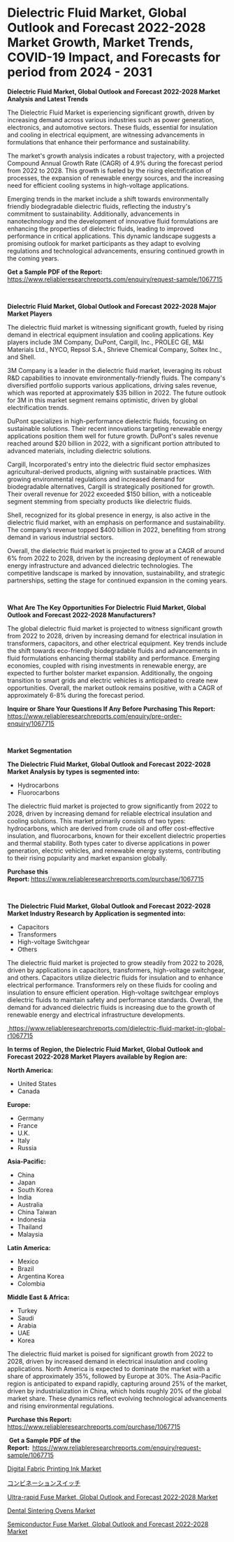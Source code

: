 <p><h1>Dielectric Fluid Market, Global Outlook and Forecast 2022-2028 Market Growth, Market Trends, COVID-19 Impact, and Forecasts for period from 2024 - 2031</h1></p><p><strong>Dielectric Fluid Market, Global Outlook and Forecast 2022-2028 Market Analysis and Latest Trends</strong></p>
<p><p>The Dielectric Fluid Market is experiencing significant growth, driven by increasing demand across various industries such as power generation, electronics, and automotive sectors. These fluids, essential for insulation and cooling in electrical equipment, are witnessing advancements in formulations that enhance their performance and sustainability. </p><p>The market's growth analysis indicates a robust trajectory, with a projected Compound Annual Growth Rate (CAGR) of 4.9% during the forecast period from 2022 to 2028. This growth is fueled by the rising electrification of processes, the expansion of renewable energy sources, and the increasing need for efficient cooling systems in high-voltage applications. </p><p>Emerging trends in the market include a shift towards environmentally friendly biodegradable dielectric fluids, reflecting the industry's commitment to sustainability. Additionally, advancements in nanotechnology and the development of innovative fluid formulations are enhancing the properties of dielectric fluids, leading to improved performance in critical applications. This dynamic landscape suggests a promising outlook for market participants as they adapt to evolving regulations and technological advancements, ensuring continued growth in the coming years.</p></p>
<p><strong>Get a Sample PDF of the Report:&nbsp;</strong> <a href="https://www.reliableresearchreports.com/enquiry/request-sample/1067715">https://www.reliableresearchreports.com/enquiry/request-sample/1067715</a></p>
<p>&nbsp;</p>
<p><strong>Dielectric Fluid Market, Global Outlook and Forecast 2022-2028 Major Market Players</strong></p>
<p><p>The dielectric fluid market is witnessing significant growth, fueled by rising demand in electrical equipment insulation and cooling applications. Key players include 3M Company, DuPont, Cargill, Inc., PROLEC GE, M&I Materials Ltd., NYCO, Repsol S.A., Shrieve Chemical Company, Soltex Inc., and Shell.</p><p>3M Company is a leader in the dielectric fluid market, leveraging its robust R&D capabilities to innovate environmentally-friendly fluids. The company's diversified portfolio supports various applications, driving sales revenue, which was reported at approximately $35 billion in 2022. The future outlook for 3M in this market segment remains optimistic, driven by global electrification trends.</p><p>DuPont specializes in high-performance dielectric fluids, focusing on sustainable solutions. Their recent innovations targeting renewable energy applications position them well for future growth. DuPont's sales revenue reached around $20 billion in 2022, with a significant portion attributed to advanced materials, including dielectric solutions.</p><p>Cargill, Incorporated's entry into the dielectric fluid sector emphasizes agricultural-derived products, aligning with sustainable practices. With growing environmental regulations and increased demand for biodegradable alternatives, Cargill is strategically positioned for growth. Their overall revenue for 2022 exceeded $150 billion, with a noticeable segment stemming from specialty products like dielectric fluids.</p><p>Shell, recognized for its global presence in energy, is also active in the dielectric fluid market, with an emphasis on performance and sustainability. The company’s revenue topped $400 billion in 2022, benefiting from strong demand in various industrial sectors.</p><p>Overall, the dielectric fluid market is projected to grow at a CAGR of around 6% from 2022 to 2028, driven by the increasing deployment of renewable energy infrastructure and advanced dielectric technologies. The competitive landscape is marked by innovation, sustainability, and strategic partnerships, setting the stage for continued expansion in the coming years.</p></p>
<p>&nbsp;</p>
<p><strong>What Are The Key Opportunities For Dielectric Fluid Market, Global Outlook and Forecast 2022-2028 Manufacturers?</strong></p>
<p><p>The global dielectric fluid market is projected to witness significant growth from 2022 to 2028, driven by increasing demand for electrical insulation in transformers, capacitors, and other electrical equipment. Key trends include the shift towards eco-friendly biodegradable fluids and advancements in fluid formulations enhancing thermal stability and performance. Emerging economies, coupled with rising investments in renewable energy, are expected to further bolster market expansion. Additionally, the ongoing transition to smart grids and electric vehicles is anticipated to create new opportunities. Overall, the market outlook remains positive, with a CAGR of approximately 6-8% during the forecast period.</p></p>
<p><strong>Inquire or Share Your Questions If Any Before Purchasing This Report:</strong> <a href="https://www.reliableresearchreports.com/enquiry/pre-order-enquiry/1067715">https://www.reliableresearchreports.com/enquiry/pre-order-enquiry/1067715</a></p>
<p>&nbsp;</p>
<p><strong>Market Segmentation</strong></p>
<p><strong>The Dielectric Fluid Market, Global Outlook and Forecast 2022-2028 Market Analysis by types is segmented into:</strong></p>
<p><ul><li>Hydrocarbons</li><li>Fluorocarbons</li></ul></p>
<p><p>The dielectric fluid market is projected to grow significantly from 2022 to 2028, driven by increasing demand for reliable electrical insulation and cooling solutions. This market primarily consists of two types: hydrocarbons, which are derived from crude oil and offer cost-effective insulation, and fluorocarbons, known for their excellent dielectric properties and thermal stability. Both types cater to diverse applications in power generation, electric vehicles, and renewable energy systems, contributing to their rising popularity and market expansion globally.</p></p>
<p><strong>Purchase this Report:&nbsp;</strong><a href="https://www.reliableresearchreports.com/purchase/1067715">https://www.reliableresearchreports.com/purchase/1067715</a></p>
<p>&nbsp;</p>
<p><strong>The Dielectric Fluid Market, Global Outlook and Forecast 2022-2028 Market Industry Research by Application is segmented into:</strong></p>
<p><ul><li>Capacitors</li><li>Transformers</li><li>High-voltage Switchgear</li><li>Others</li></ul></p>
<p><p>The dielectric fluid market is projected to grow steadily from 2022 to 2028, driven by applications in capacitors, transformers, high-voltage switchgear, and others. Capacitors utilize dielectric fluids for insulation and to enhance electrical performance. Transformers rely on these fluids for cooling and insulation to ensure efficient operation. High-voltage switchgear employs dielectric fluids to maintain safety and performance standards. Overall, the demand for advanced dielectric fluids is increasing due to the growth of renewable energy and electrical infrastructure developments.</p></p>
<p><a href="https://www.reliableresearchreports.com/dielectric-fluid-market-in-global-r1067715">&nbsp;https://www.reliableresearchreports.com/dielectric-fluid-market-in-global-r1067715</a></p>
<p><strong>In terms of Region, the Dielectric Fluid Market, Global Outlook and Forecast 2022-2028 Market Players available by Region are:</strong></p>
<p>
    <p> <strong> North America: </strong>
        <ul>
            <li>United States</li>
            <li>Canada</li>
        </ul>
        </p> 
    <p> <strong> Europe: </strong>
        <ul>
            <li>Germany</li>
            <li>France</li>
            <li>U.K.</li>
            <li>Italy</li>
            <li>Russia</li>
        </ul>
        </p> 
    <p> <strong> Asia-Pacific: </strong>
        <ul>
            <li>China</li>
            <li>Japan</li>
            <li>South Korea</li>
            <li>India</li>
            <li>Australia</li>
            <li>China Taiwan</li>
            <li>Indonesia</li>
            <li>Thailand</li>
            <li>Malaysia</li>
        </ul>
        </p> 
    <p> <strong> Latin America: </strong>
        <ul>
            <li>Mexico</li>
            <li>Brazil</li>
            <li>Argentina Korea</li>
            <li>Colombia</li>
        </ul>
        </p> 
    <p> <strong> Middle East & Africa: </strong>
        <ul>
            <li>Turkey</li>
            <li>Saudi</li>
            <li>Arabia</li>
            <li>UAE</li>
            <li>Korea</li>
        </ul>
    </p>
    </p>
<p><p>The dielectric fluid market is poised for significant growth from 2022 to 2028, driven by increased demand in electrical insulation and cooling applications. North America is expected to dominate the market with a share of approximately 35%, followed by Europe at 30%. The Asia-Pacific region is anticipated to expand rapidly, capturing around 25% of the market, driven by industrialization in China, which holds roughly 20% of the global market share. These dynamics reflect evolving technological advancements and rising environmental regulations.</p></p>
<p><strong>Purchase this Report: </strong><a href="https://www.reliableresearchreports.com/purchase/1067715">https://www.reliableresearchreports.com/purchase/1067715</a></p>
<p>&nbsp;<strong>Get a Sample PDF of the Report:&nbsp;&nbsp;</strong><a href="https://www.reliableresearchreports.com/enquiry/request-sample/1067715">https://www.reliableresearchreports.com/enquiry/request-sample/1067715</a></p>
<p><strong></strong></p>
<p><p><a href="https://issuu.com/reportprime-2/docs/digital-fabric-printing-ink-market-_8b8712b0aa2265">Digital Fabric Printing Ink Market</a></p><p><a href="https://medium.com/@shepardelmer/%E3%82%B3%E3%83%B3%E3%83%93%E3%83%8D%E3%83%BC%E3%82%B7%E3%83%A7%E3%83%B3%E3%82%B9%E3%82%A4%E3%83%83%E3%83%81%E5%B8%82%E5%A0%B4%E3%81%AE%E5%B1%95%E6%9C%9B-%E5%AE%8C%E5%85%A8%E3%81%AA%E6%A5%AD%E7%95%8C%E5%88%86%E6%9E%90-2024%E5%B9%B4%E3%81%8B%E3%82%892031%E5%B9%B4-0d0300ed172c">コンビネーションスイッチ</a></p><p><a href="https://github.com/rahu1506/Market-Research-Report-List-5/blob/main/ultra-rapid-fuse-market-global-outlook-and-forecast-2022-2028-market.md">Ultra-rapid Fuse Market, Global Outlook and Forecast 2022-2028 Market</a></p><p><a href="https://www.linkedin.com/pulse/analyzing-dental-sintering-ovens-market-dynamics-growth-lum0e?trackingId=nrg%2FAu5xQnq%2ByQgECfmG3Q%3D%3D">Dental Sintering Ovens Market</a></p><p><a href="https://github.com/FassouRP/Market-Research-Report-List-6/blob/main/semiconductor-fuse-market-global-outlook-and-forecast-2022-2028-market.md">Semiconductor Fuse Market, Global Outlook and Forecast 2022-2028 Market</a></p></p>